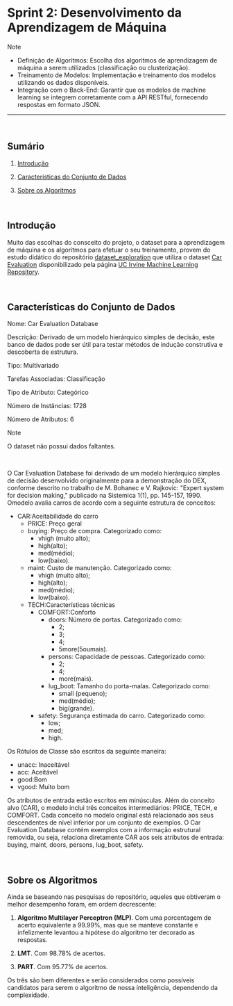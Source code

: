 # Sprint 2: Desenvolvimento da Aprendizagem de Máquina

> [!NOTE]
> - Definição de Algoritmos: Escolha dos algoritmos de aprendizagem de máquina a serem utilizados (classificação ou clusterização).
> - Treinamento de Modelos: Implementação e treinamento dos modelos utilizando os dados disponíveis.
> - Integração com o Back-End: Garantir que os modelos de machine learning se integrem corretamente com a API RESTful, fornecendo respostas em formato JSON.

***
<br/>

## Sumário

1. [Introdução](#introdução)

2. [Características do Conjunto de Dados](#características-do-conjunto-de-dados)

3. [Sobre os Algoritmos](#sobre-os-algoritmos)
<br/>

## Introdução

Muito das escolhas do consceito do projeto, o dataset para a aprendizagem de máquina e os algoritmos para efetuar o seu treinamento, provem do estudo didático do repositório [dataset_exploration](https://github.com/AelMartins/dataset_exploration) que utiliza o dataset [Car Evaluation](https://archive.ics.uci.edu/dataset/19/car+evaluation) disponibilizado pela página [UC Irvine Machine Learning Repository](http://archive.ics.uci.edu/).

<br/>

## Características do Conjunto de Dados

Nome: Car Evaluation Database

Descrição: Derivado de um modelo hierárquico simples de decisão, este banco de dados pode ser útil para testar métodos de indução construtiva e descoberta de estrutura.

Tipo: Multivariado

Tarefas Associadas: Classificação

Tipo de Atributo: Categórico

Número de Instâncias: 1728

Número de Atributos: 6

> [!NOTE]
> O dataset não possui dados faltantes.
<br/>

O Car Evaluation Database foi derivado de um modelo hierárquico simples de decisão desenvolvido originalmente para a demonstração do DEX, conforme descrito no trabalho de M. Bohanec e V. Rajkovic: "Expert system for decision making," publicado na Sistemica 1(1), pp. 145-157, 1990. Omodelo avalia carros de acordo com a seguinte estrutura de conceitos:

- CAR:Aceitabilidade do carro
  -  PRICE: Preço geral
    - buying: Preço de compra. Categorizado como:
      - vhigh (muito alto);
      - high(alto);
      - med(médio);
      - low(baixo).
    - maint: Custo de manutenção. Categorizado como:
      - vhigh (muito alto);
      - high(alto);
      - med(médio);
      - low(baixo).
  - TECH:Características técnicas
    - COMFORT:Conforto
      - doors: Número de portas. Categorizado como:
        - 2;
        - 3;
        - 4;
        - 5more(5oumais).
      - persons: Capacidade de pessoas. Categorizado como:
        - 2;
        - 4;
        - more(mais).
      - lug_boot: Tamanho do porta-malas. Categorizado como:
        - small (pequeno);
        - med(médio);
        - big(grande).
    - safety: Segurança estimada do carro. Categorizado como:
        - low;
        - med;
        - high.
  
Os Rótulos de Classe são escritos da seguinte maneira:

- unacc: Inaceitável
- acc: Aceitável
- good:Bom
- vgood: Muito bom

Os atributos de entrada estão escritos em minúsculas. Além do conceito alvo (CAR), o modelo inclui três conceitos intermediários: PRICE, TECH, e COMFORT. Cada conceito no modelo original está relacionado aos seus descendentes de nível inferior por um conjunto de exemplos. O Car Evaluation Database contém exemplos com a informação estrutural removida, ou seja, relaciona diretamente CAR aos seis atributos de entrada: buying, maint, doors, persons, lug_boot, safety.

<br/>

## Sobre os Algoritmos

Ainda se baseando nas pesquisas do repositório, aqueles que obtiveram o melhor desempenho foram, em ordem decrescente:

1. **Algoritmo Multilayer Perceptron (MLP)**. Com uma porcentagem de acerto equivalente a 99.99%, mas que se manteve constante e infelizmente levantou a hipótese do algoritmo ter decorado as respostas.

2. **LMT**. Com 98.78% de acertos.

3. **PART**. Com 95.77% de acertos.

Os três são bem diferentes e serão considerados como possíveis candidatos para serem o algoritmo de nossa inteligência, dependendo da complexidade.
